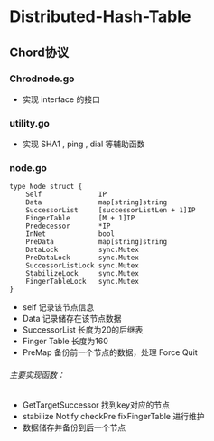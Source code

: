 # Distributed-Hash-Table
## Chord协议
 ### Chrodnode.go 
- 实现 interface 的接口
 ### utility.go
- 实现 SHA1 , ping , dial 等辅助函数
 ### node.go
```
type Node struct {
	Self              IP
	Data              map[string]string
	SuccessorList     [successorListLen + 1]IP
	FingerTable       [M + 1]IP
	Predecessor       *IP
	InNet             bool
	PreData           map[string]string
	DataLock          sync.Mutex
	PreDataLock       sync.Mutex
	SuccessorListLock sync.Mutex
	StabilizeLock     sync.Mutex
	FingerTableLock   sync.Mutex
}
```
- self 记录该节点信息
- Data 记录储存在该节点数据
- SuccessorList 长度为20的后继表
- Finger Table 长度为160
- PreMap 备份前一个节点的数据，处理 Force Quit
###### 主要实现函数：
- GetTargetSuccessor 找到key对应的节点
- stabilize Notify checkPre fixFingerTable 进行维护
- 数据储存并备份到后一个节点
